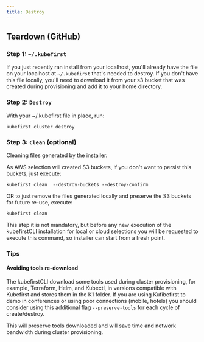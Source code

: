 ```yaml
---
title: Destroy
---
```


## Teardown (GitHub)

### Step 1: `~/.kubefirst`

If you just recently ran install from your localhost, you'll already have the file on your localhost at `~/.kubefirst` that's needed to destroy. If you don't have this file locally, you'll need to download it from your s3 bucket that was created during provisioning and add it to your home directory.

### Step 2: `Destroy`

With your ~/.kubefirst file in place, run:

```shell
kubefirst cluster destroy
```

### Step 3: `Clean` (optional)

Cleaning files generated by the installer.

As AWS selection will created S3 buckets, if you don't want to persist this buckets, just execute:

```shell
kubefirst clean  --destroy-buckets --destroy-confirm
```

OR to just remove the files generated locally and preserve the S3 buckets for future re-use, execute:

```shell
kubefirst clean
```

This step it is not mandatory, but before any new execution of the kubefirstCLI installation for local or cloud selections you will be requested to execute this command, so installer can start from a fresh point.

### Tips

#### Avoiding tools re-download

The kubefirstCLI download some tools used during cluster provisioning, for example, Terraform, Helm, and Kubectl, in versions compatible with Kubefirst and stores them in the K1 folder. If you are using Kufibefirst to demo in conferences or using poor connections (mobile, hotels) you should consider using this additional flag `--preserve-tools` for each cycle of create/destroy.

This will preserve tools downloaded and will save time and network bandwidth during cluster provisioning.
